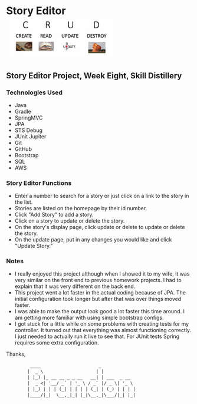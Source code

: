 # Story Editor &nbsp;&nbsp;&nbsp;&nbsp;&nbsp;&nbsp; ![CRUD](CRUD_SMALL.png) #

## Story Editor Project, Week Eight, Skill Distillery ##




### Technologies Used ###

* Java
* Gradle
* SpringMVC
* JPA
* STS Debug
* JUnit Jupiter
* Git
* GitHub
* Bootstrap
* SQL
* AWS

### Story Editor Functions ###

* Enter a number to search for a story or just click on a link to the story in the list.
* Stories are listed on the homepage by their id number.
* Click "Add Story" to add a story.
* Click on a story to update or delete the story.
* On the story's display page, click update or delete to update or delete the story.
* On the update page, put in any changes you would like and click "Update Story."


### Notes ###

* I really enjoyed this project although when I showed it to my wife, it was very similar on the front end to previous homework projects. I had to explain that it was very different on the back end.
* This project went a lot faster in the actual coding because of JPA. The initial configuration took longer but after that was over things moved faster.
* I was able to make the output look good a lot faster this time around. I am getting more familiar with using simple bootstrap configs.
* I got stuck for a little while on some problems with creating tests for my controller. It turned out that everything was almost functioning correctly. I just needed to actually run it live to see that. For JUnit tests Spring requires some extra configuration.




<!---
How to run. - Done
What it does. -
List the technologies you used.
Explain how it went for me.
 --->

Thanks,





             ____                      _             
            |  _ \                    | |            
            | |_) |_ __ __ _ _ __   __| | ___  _ __  
            |  _ <| '__/ _` | '_ \ / _` |/ _ \| '_ \
            | |_) | | | (_| | | | | (_| | (_) | | | |
            |____/|_|  \__,_|_| |_|\__,_|\___/|_| |_|
